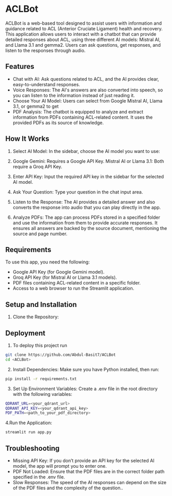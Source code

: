 
# ACLBot

ACLBot is a web-based tool designed to assist users with information and guidance related to ACL (Anterior Cruciate Ligament) health and recovery. This application allows users to interact with a chatbot that can provide detailed responses about ACL, using three different AI models: Mistral AI, and Llama 3.1 and gemma2. Users can ask questions, get responses, and listen to the responses through audio.

## Features

- Chat with AI: Ask questions related to ACL, and the AI provides clear, easy-to-understand responses.
- Voice Responses: The AI's answers are also converted into speech, so you can listen to the information instead of just reading it.
- Choose Your AI Model: Users can select from Google Mistral AI, Llama 3.1, or gemma2 to get
- PDF Analysis: The chatbot is equipped to analyze and extract information from PDFs containing ACL-related content. It uses the provided PDFs as its source of knowledge.


## How It Works
1. Select AI Model: In the sidebar, choose the AI model you want to use:
2. Google Gemini: Requires a Google API Key.
Mistral AI or Llama 3.1: Both require a Groq API Key.

3. Enter API Key: Input the required API key in the sidebar for the selected AI model.
4. Ask Your Question: Type your question in the chat input area.
5. Listen to the Response: The AI provides a detailed answer and also converts the response into audio that you can play directly in the app.
6. Analyze PDFs: The app can process PDFs stored in a specified folder and use the information from them to provide accurate responses. It ensures all answers are backed by the source document, mentioning the source and page number.
## Requirements

To use this app, you need the following:

- Google API Key (for Google Gemini model).
- Groq API Key (for Mistral AI or Llama 3.1 models).
- PDF files containing ACL-related content in a specific folder.
- Access to a web browser to run the Streamlit application.
## Setup and Installation

1. Clone the Repository:
## Deployment

1. To deploy this project run


```bash
git clone https://github.com/Abdul-Basit7/ACLBot
cd <ACLBot>

```

2. Install Dependencies: Make sure you have Python installed, then run:

```bash
pip install -r requirements.txt
 ```

3. Set Up Environment Variables: Create a .env file in the root directory with the following variables:
```bash
QDRANT_URL=<your_qdrant_url>
QDRANT_API_KEY=<your_qdrant_api_key>
PDF_PATH=<path_to_your_pdf_directory>

```
4.Run the Application:
```bash
streamlit run app.py

```
## Troubleshooting


- Missing API Key: If you don’t provide an API key for the selected AI model, the app will prompt you to enter one.
- PDF Not Loaded: Ensure that the PDF files are in the correct folder path specified in the .env file.
- Slow Responses: The speed of the AI responses can depend on the size of the PDF files and the complexity of the question..

